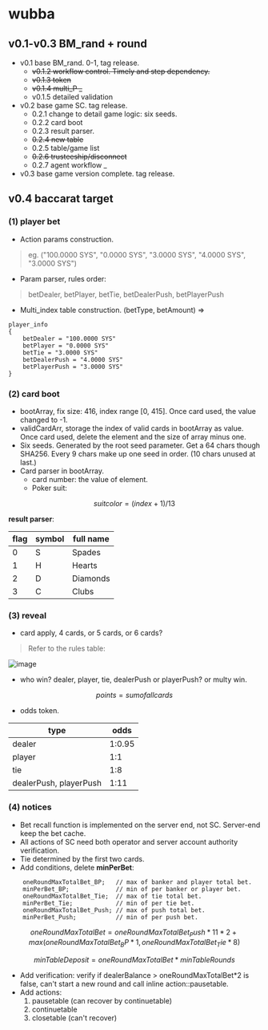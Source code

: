 # wubba
## v0.1-v0.3 BM_rand + round
- v0.1 base BM_rand. 0-1, tag release.
    - ~~v0.1.2 workflow control. Timely and step dependency.~~
    - ~~v0.1.3 token~~ 
    - ~~v0.1.4 multi_P _~~
    - v0.1.5 detailed validation
- v0.2 base game SC. tag release.
    - 0.2.1 change to detail game logic: six seeds.
    - 0.2.2 card boot
    - 0.2.3 result parser.
    - ~~0.2.4 new table~~
    - 0.2.5 table/game list
    - ~~0.2.6 trusteeship/disconnect~~
    - 0.2.7 agent workflow _
- v0.3 base game version complete. tag release.
## v0.4 baccarat target
### (1) player bet
- Action params construction. 
> eg. ("100.0000 SYS", "0.0000 SYS", "3.0000 SYS", "4.0000 SYS", "3.0000 SYS")

- Param parser, rules order: 
> betDealer, betPlayer, betTie, betDealerPush, betPlayerPush

- Multi_index table construction. (betType, betAmount) => 
```
player_info
{
    betDealer = "100.0000 SYS"
    betPlayer = "0.0000 SYS"
    betTie = "3.0000 SYS"
    betDealerPush = "4.0000 SYS"
    betPlayerPush = "3.0000 SYS"
}
```
### (2) card boot
- bootArray, fix size: 416, index range [0, 415]. Once card used, the value changed to -1.
- validCardArr, storage the index of valid cards in bootArray as value. Once card used, delete the element and the size of array minus one.
- Six seeds. Generated by the root seed parameter. Get a 64 chars though SHA256. Every 9 chars make up one seed in order. (10 chars unused at last.)
- Card parser in bootArray.
    - card number: the value of element.
    - Poker suit: 
```math
suitcolor = (index+1)/13 % 4
```
**result parser**:

flag | symbol | full name
---|---|---
0 | S | Spades
1 | H | Hearts
2 | D | Diamonds
3 | C | Clubs

### (3) reveal
- card apply, 4 cards, or 5 cards, or 6 cards? 
> Refer to the rules table:

![image](https://github.com/evsward/wubba/blob/master/resouce/cardapplyrules.jpg?raw=true)

- who win? dealer, player, tie, dealerPush or playerPush? or multy win. 
```math
points = sum of all cards %10
```
- odds token. 

type | odds
---|---
dealer | 1:0.95
player | 1:1
tie | 1:8
dealerPush, playerPush | 1:11

### (4) notices
- Bet recall function is implemented on the server end, not SC. Server-end keep the bet cache.
- All actions of SC need both operator and server account authority verification. 
- Tie determined by the first two cards. 
- Add conditions, delete **minPerBet**:
```
    oneRoundMaxTotalBet_BP;   // max of banker and player total bet.
    minPerBet_BP;             // min of per banker or player bet.
    oneRoundMaxTotalBet_Tie;  // max of tie total bet.
    minPerBet_Tie;            // min of per tie bet.
    oneRoundMaxTotalBet_Push; // max of push total bet.
    minPerBet_Push;           // min of per push bet.
```

```math
oneRoundMaxTotalBet = oneRoundMaxTotalBet_Push*11*2 + max(oneRoundMaxTotalBet_BP*1, oneRoundMaxTotalBet_Tie*8)
```
```math
minTableDeposit = oneRoundMaxTotalBet*minTableRounds
```
- Add verification: verify if dealerBalance > oneRoundMaxTotalBet*2 is false, can't start a new round and call inline action::pausetable.
- Add actions: 
    1. pausetable (can recover by continuetable)
    1. continuetable
    1. closetable (can't recover)
